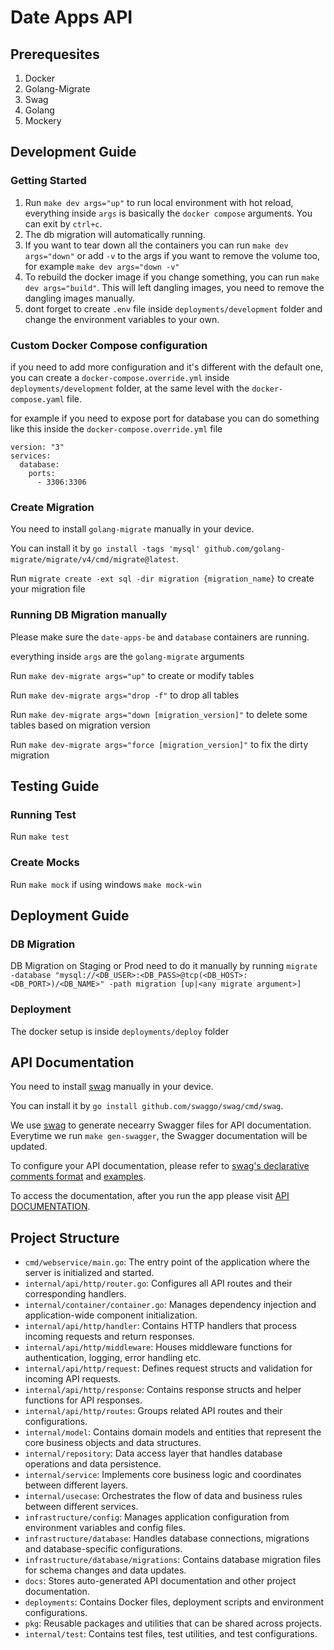 # Date Apps API

## Prerequesites

1. Docker
2. Golang-Migrate
3. Swag
4. Golang
5. Mockery

## Development Guide

### Getting Started

1. Run `make dev args="up"` to run local environment with hot reload, everything inside `args` is basically the `docker compose` arguments. You can exit by `ctrl+c`.
2. The db migration will automatically running.
3. If you want to tear down all the containers you can run `make dev args="down"` or add `-v` to the args if you want to remove the volume too, for example `make dev args="down -v"`
4. To rebuild the docker image if you change something, you can run `make dev args="build"`. This will left dangling images, you need to remove the dangling images manually.
5. dont forget to create `.env` file inside `deployments/development` folder and change the environment variables to your own.

### Custom Docker Compose configuration

if you need to add more configuration and it's different with the default one, you can create a `docker-compose.override.yml` inside `deployments/development` folder, at the same level with the `docker-compose.yaml` file.

for example if you need to expose port for database you can do something like this inside the `docker-compose.override.yml` file

```
version: "3"
services:
  database:
    ports:
      - 3306:3306
```

### Create Migration

You need to install `golang-migrate` manually in your device.

You can install it by `go install -tags 'mysql' github.com/golang-migrate/migrate/v4/cmd/migrate@latest`.

Run `migrate create -ext sql -dir migration {migration_name}` to create your migration file

### Running DB Migration manually

Please make sure the `date-apps-be` and `database` containers are running.

everything inside `args` are the `golang-migrate` arguments

Run `make dev-migrate args="up"` to create or modify tables

Run `make dev-migrate args="drop -f"` to drop all tables

Run `make dev-migrate args="down [migration_version]"` to delete some tables based on migration version

Run `make dev-migrate args="force [migration_version]"` to fix the dirty migration

## Testing Guide

###

### Running Test

Run `make test`

### Create Mocks

Run `make mock` if using windows `make mock-win`

## Deployment Guide

### DB Migration

DB Migration on Staging or Prod need to do it manually by running `migrate -database "mysql://<DB_USER>:<DB_PASS>@tcp(<DB_HOST>:<DB_PORT>)/<DB_NAME>" -path migration [up|<any migrate argument>]`

### Deployment

The docker setup is inside `deployments/deploy` folder


## API Documentation
You need to install [swag](https://github.com/swaggo/swag) manually in your device.

You can install it by `go install github.com/swaggo/swag/cmd/swag`.

We use [swag](https://github.com/swaggo/swag) to generate necearry Swagger files for API documentation. Everytime we run `make gen-swagger`, the Swagger documentation will be updated.

To configure your API documentation, please refer to [swag's declarative comments format](https://github.com/swaggo/swag#declarative-comments-format) and [examples](https://github.com/swaggo/swag#examples).

To access the documentation, after you run the app please visit [API DOCUMENTATION](http://localhost:8080/v1/docs/index.html).


## Project Structure

- `cmd/webservice/main.go`: The entry point of the application where the server is initialized and started.
- `internal/api/http/router.go`: Configures all API routes and their corresponding handlers.
- `internal/container/container.go`: Manages dependency injection and application-wide component initialization.
- `internal/api/http/handler`: Contains HTTP handlers that process incoming requests and return responses.
- `internal/api/http/middleware`: Houses middleware functions for authentication, logging, error handling etc.
- `internal/api/http/request`: Defines request structs and validation for incoming API requests.
- `internal/api/http/response`: Contains response structs and helper functions for API responses.
- `internal/api/http/routes`: Groups related API routes and their configurations.
- `internal/model`: Contains domain models and entities that represent the core business objects and data structures.
- `internal/repository`: Data access layer that handles database operations and data persistence.
- `internal/service`: Implements core business logic and coordinates between different layers.
- `internal/usecase`: Orchestrates the flow of data and business rules between different services.
- `infrastructure/config`: Manages application configuration from environment variables and config files.
- `infrastructure/database`: Handles database connections, migrations and database-specific configurations.
- `infrastructure/database/migrations`: Contains database migration files for schema changes and data updates.
- `docs`: Stores auto-generated API documentation and other project documentation.
- `deployments`: Contains Docker files, deployment scripts and environment configurations.
- `pkg`: Reusable packages and utilities that can be shared across projects.
- `internal/test`: Contains test files, test utilities, and test configurations.

